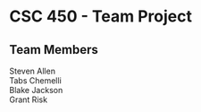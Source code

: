 # CSC 450 - Team Project
## Team Members
Steven Allen <br>
Tabs Chemelli <br>
Blake Jackson <br>
Grant Risk <br>
